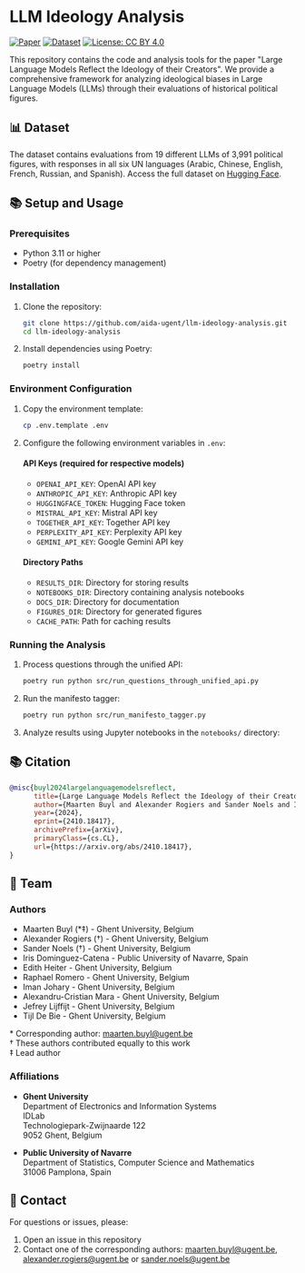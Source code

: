 # LLM Ideology Analysis

[![Paper](https://img.shields.io/badge/paper-pdf-blue.svg)](https://arxiv.org/abs/2410.18417)
[![Dataset](https://img.shields.io/badge/🤗_dataset-huggingface-yellow.svg)](https://huggingface.co/datasets/ajrogier/llm-ideology-analysis)
[![License: CC BY 4.0](https://img.shields.io/badge/License-CC_BY_4.0-lightgrey.svg)](https://creativecommons.org/licenses/by/4.0/)

This repository contains the code and analysis tools for the paper "Large Language Models Reflect the Ideology of their Creators". We provide a comprehensive framework for analyzing ideological biases in Large Language Models (LLMs) through their evaluations of historical political figures.

## 📊 Dataset

The dataset contains evaluations from 19 different LLMs of 3,991 political figures, with responses in all six UN languages (Arabic, Chinese, English, French, Russian, and Spanish). Access the full dataset on [Hugging Face](https://huggingface.co/datasets/aida-ugent/llm-ideology-analysis).

## 📚 Setup and Usage

### Prerequisites
- Python 3.11 or higher
- Poetry (for dependency management)

### Installation
1. Clone the repository:
   ```bash
   git clone https://github.com/aida-ugent/llm-ideology-analysis.git
   cd llm-ideology-analysis
   ```

2. Install dependencies using Poetry:
   ```bash
   poetry install
   ```

### Environment Configuration
1. Copy the environment template:
   ```bash
   cp .env.template .env
   ```

2. Configure the following environment variables in `.env`:

   #### API Keys (required for respective models)
   - `OPENAI_API_KEY`: OpenAI API key
   - `ANTHROPIC_API_KEY`: Anthropic API key
   - `HUGGINGFACE_TOKEN`: Hugging Face token
   - `MISTRAL_API_KEY`: Mistral API key
   - `TOGETHER_API_KEY`: Together API key
   - `PERPLEXITY_API_KEY`: Perplexity API key
   - `GEMINI_API_KEY`: Google Gemini API key

   #### Directory Paths
   - `RESULTS_DIR`: Directory for storing results
   - `NOTEBOOKS_DIR`: Directory containing analysis notebooks
   - `DOCS_DIR`: Directory for documentation
   - `FIGURES_DIR`: Directory for generated figures
   - `CACHE_PATH`: Path for caching results

### Running the Analysis

1. Process questions through the unified API:
   ```bash
   poetry run python src/run_questions_through_unified_api.py
   ```

2. Run the manifesto tagger:
   ```bash
   poetry run python src/run_manifesto_tagger.py
   ```

3. Analyze results using Jupyter notebooks in the `notebooks/` directory:


## 📚 Citation

```bibtex
@misc{buyl2024largelanguagemodelsreflect,
      title={Large Language Models Reflect the Ideology of their Creators}, 
      author={Maarten Buyl and Alexander Rogiers and Sander Noels and Iris Dominguez-Catena and Edith Heiter and Raphael Romero and Iman Johary and Alexandru-Cristian Mara and Jefrey Lijffijt and Tijl De Bie},
      year={2024},
      eprint={2410.18417},
      archivePrefix={arXiv},
      primaryClass={cs.CL},
      url={https://arxiv.org/abs/2410.18417}, 
}
```

## 👥 Team
### Authors
* Maarten Buyl (*‡) - Ghent University, Belgium  
* Alexander Rogiers (†) - Ghent University, Belgium  
* Sander Noels (†) - Ghent University, Belgium  
* Iris Dominguez-Catena - Public University of Navarre, Spain  
* Edith Heiter - Ghent University, Belgium  
* Raphael Romero - Ghent University, Belgium  
* Iman Johary - Ghent University, Belgium  
* Alexandru-Cristian Mara - Ghent University, Belgium  
* Jefrey Lijffijt - Ghent University, Belgium  
* Tijl De Bie - Ghent University, Belgium  

\* Corresponding author: maarten.buyl@ugent.be  
† These authors contributed equally to this work  
‡ Lead author

### Affiliations
* **Ghent University**  
  Department of Electronics and Information Systems  
  IDLab  
  Technologiepark-Zwijnaarde 122  
  9052 Ghent, Belgium  

* **Public University of Navarre**  
  Department of Statistics, Computer Science and Mathematics  
  31006 Pamplona, Spain

## 📧 Contact

For questions or issues, please:
1. Open an issue in this repository
2. Contact one of the corresponding authors: maarten.buyl@ugent.be,
   alexander.rogiers@ugent.be or sander.noels@ugent.be
